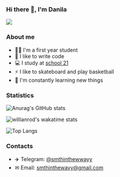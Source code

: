 ### Hi there 👋, I'm Danila

![](https://komarev.com/ghpvc/?username=smthinthewayy&style=for-the-badge&color=blue)

### About me
- 👨‍🎓 I'm a first year student
- 💪 I like to write code
- 💻 I study at [school 21](https://21-school.ru/)
- ⚡ I like to skateboard and play basketball
- 🥅 I'm constantly learning new things

### Statistics

![Anurag's GitHub stats](https://github-readme-stats.vercel.app/api?username=smthinthewayy)

![willianrod's wakatime stats](https://github-readme-stats.vercel.app/api/wakatime?username=smthinthewayy)

![Top Langs](https://github-readme-stats.vercel.app/api/top-langs/?username=smthinthewayy&layout=compact)

### Contacts

- ✈️ Telegram: [@smthinthewwayy](https://t.me/smthinthewayy)
- ✉ Email: smthinthewayy@gmail.com
